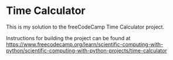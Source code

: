 # Time Calculator

This is my solution to the freeCodeCamp Time Calculator project. 

Instructions for building the project can be found at https://www.freecodecamp.org/learn/scientific-computing-with-python/scientific-computing-with-python-projects/time-calculator
